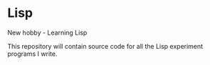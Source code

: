 Lisp
====

New hobby - Learning Lisp

This repository will contain source code for all the Lisp experiment programs I write.
